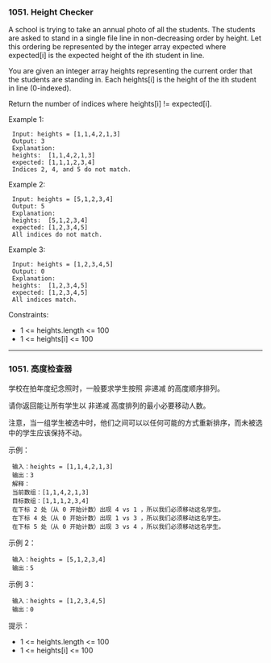 ### 1051. Height Checker
A school is trying to take an annual photo of all the students. The students are asked to stand in a single file line in non-decreasing order by height. Let this ordering be represented by the integer array expected where expected[i] is the expected height of the ith student in line.

You are given an integer array heights representing the current order that the students are standing in. Each heights[i] is the height of the ith student in line (0-indexed).

Return the number of indices where heights[i] != expected[i].



 Example 1:

	 Input: heights = [1,1,4,2,1,3]
	 Output: 3
	 Explanation:
	 heights:  [1,1,4,2,1,3]
	 expected: [1,1,1,2,3,4]
	 Indices 2, 4, and 5 do not match.

 Example 2:

	 Input: heights = [5,1,2,3,4]
	 Output: 5
	 Explanation:
	 heights:  [5,1,2,3,4]
	 expected: [1,2,3,4,5]
	 All indices do not match.

 Example 3:

	 Input: heights = [1,2,3,4,5]
	 Output: 0
	 Explanation:
	 heights:  [1,2,3,4,5]
	 expected: [1,2,3,4,5]
	 All indices match.



  Constraints:

*   1 <= heights.length <= 100
*   1 <= heights[i] <= 100

----

### 1051. 高度检查器
学校在拍年度纪念照时，一般要求学生按照 非递减 的高度顺序排列。

请你返回能让所有学生以 非递减 高度排列的最小必要移动人数。

注意，当一组学生被选中时，他们之间可以以任何可能的方式重新排序，而未被选中的学生应该保持不动。



 示例：

	 输入：heights = [1,1,4,2,1,3]
	 输出：3
	 解释：
	 当前数组：[1,1,4,2,1,3]
	 目标数组：[1,1,1,2,3,4]
	 在下标 2 处（从 0 开始计数）出现 4 vs 1 ，所以我们必须移动这名学生。
	 在下标 4 处（从 0 开始计数）出现 1 vs 3 ，所以我们必须移动这名学生。
	 在下标 5 处（从 0 开始计数）出现 3 vs 4 ，所以我们必须移动这名学生。

 示例 2：

	 输入：heights = [5,1,2,3,4]
	 输出：5

 示例 3：

	 输入：heights = [1,2,3,4,5]
	 输出：0



  提示：

* 1 <= heights.length <= 100
* 1 <= heights[i] <= 100

